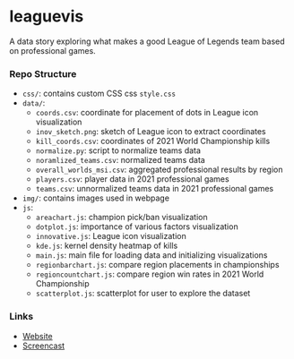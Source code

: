 # leaguevis

A data story exploring what makes a good League of Legends team 
based on professional games.

### Repo Structure

+ `css/`: contains custom CSS css `style.css`
+ `data/`:
  + `coords.csv`: coordinate for placement of dots in League icon visualization
  + `inov_sketch.png`: sketch of League icon to extract coordinates
  + `kill_coords.csv`: coordinates of 2021 World Championship kills
  + `normalize.py`: script to normalize teams data
  + `noramlized_teams.csv`: normalized teams data
  + `overall_worlds_msi.csv`: aggregated professional results by region
  + `players.csv`: player data in 2021 professional games
  + `teams.csv`: unnormalized teams data in 2021 professional games
+ `img/`: contains images used in webpage
+ `js`: 
  + `areachart.js`: champion pick/ban visualization
  + `dotplot.js`: importance of various factors visualization
  + `innovative.js`: League icon visualization
  + `kde.js`: kernel density heatmap of kills
  + `main.js`: main file for loading data and initializing visualizations
  + `regionbarchart.js`: compare region placements in championships
  + `regioncountchart.js`: compare region win rates in 2021 World Championship
  + `scatterplot.js`: scatterplot for user to explore the dataset

### Links

+ [Website](https://bowen118.github.io/leaguevis/)
+ [Screencast](https://drive.google.com/file/d/1FNOUPy9gBqdlUWXERxVZ99NjZ1GtfOaX/view?usp=sharing)

